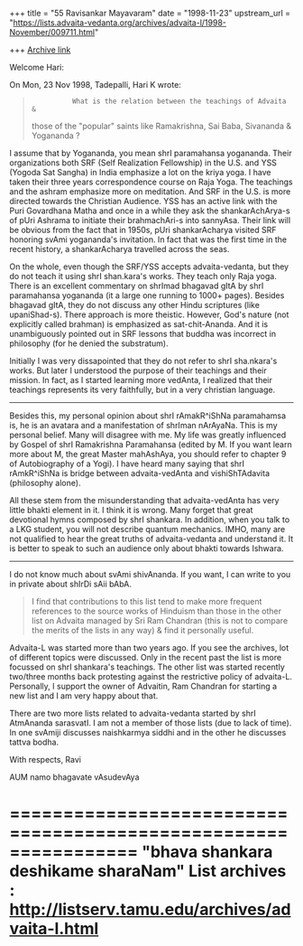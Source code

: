 +++
title = "55 Ravisankar Mayavaram"
date = "1998-11-23"
upstream_url = "https://lists.advaita-vedanta.org/archives/advaita-l/1998-November/009711.html"

+++
[Archive link](https://lists.advaita-vedanta.org/archives/advaita-l/1998-November/009711.html)

Welcome Hari:

On Mon, 23 Nov 1998, Tadepalli, Hari K wrote:

>
>               What is the relation between the teachings of Advaita &
> those of the "popular" saints like Ramakrishna, Sai Baba, Sivananda &
> Yogananda ?

I assume that by Yogananda, you mean shrI paramahansa yogananda.
Their organizations both SRF (Self Realization Fellowship) in the
U.S. and YSS (Yogoda Sat Sangha)  in India emphasize a lot on the
kriya yoga. I have taken their three years correspondence course
on Raja Yoga. The teachings and the ashram emphasize more on
meditation. And SRF in the U.S. is more directed towards the
Christian Audience. YSS has an active link with the Puri
Govardhana Matha and once in a while they ask the
shankarAchArya-s of pUri Ashrama to initiate their brahmachAri-s
into sannyAsa. Their link will be obvious from the fact that in
1950s, pUri shankarAcharya visited SRF honoring svAmi yogananda's
invitation. In fact that was the first time in the recent
history, a shankarAcharya travelled across the seas.

On the whole, even though the SRF/YSS accepts advaita-vedanta,
but they do not teach it using shrI shan.kara's works. They teach
only Raja yoga. There is an excellent commentary on shrImad
bhagavad gItA by shrI paramahansa yogananda (it a large one
running to 1000+ pages). Besides bhagavad gItA, they do not
discuss any other Hindu scriptures (like upaniShad-s). There
approach is more theistic. However, God's nature (not explicitly
called brahman) is emphasized as sat-chit-Ananda. And it is
unambiguously pointed out in SRF lessons that buddha was
incorrect in philosophy (for he denied the substratum).

Initially I was very dissapointed that they do not refer to shrI
sha.nkara's works. But later I understood the purpose of their
teachings and their mission. In fact, as I started learning more
vedAnta, I realized that their teachings represents its very
faithfully, but in a very christian language.

***


Besides this, my personal opinion about shrI rAmakR^iShNa
paramahamsa is, he is an avatara and a manifestation of shrIman
nArAyaNa. This is my personal belief. Many will disagree with me.
My life was greatly influenced by Gospel of shrI Ramakrishna
Paramahansa (edited by M. If you want learn more about M, the
great Master mahAshAya, you should refer to chapter 9 of
Autobiography of a Yogi).  I have heard many saying that shrI
rAmkR^iShNa is bridge between advaita-vedAnta and vishiShTAdavita
(philosophy alone).

All these stem from the misunderstanding that advaita-vedAnta has
very little bhakti element in it. I think it is wrong. Many
forget that great devotional hymns composed by shrI shankara. In
addition, when you talk to a LKG student, you will not describe
quantum mechanics. IMHO, many are not qualified to hear the great
truths of advaita-vedanta and understand it. It is better to
speak to such an audience only about bhakti towards Ishwara.

***

I do not know much about svAmi shivAnanda. If you want, I can
write to you in private about shIrDi sAii bAbA.

 >
> I find that contributions to this list tend to make more frequent references
> to the source works of Hinduism than those in the  other list on Advaita
> managed by Sri Ram Chandran (this is not to compare the merits of the lists
> in any way) & find it personally useful.
>

Advaita-L was started more than two years ago. If you see the
archives, lot of different topics were discussed. Only in the
recent past the list is more focussed on shrI shankara's
teachings.  The other list was started recently two/three months
back protesting against the restrictive policy of advaita-L.
Personally, I support the owner of Advaitin, Ram Chandran for
starting a new list and I am very happy about that.

There are two more lists related to advaita-vedanta started by
shrI AtmAnanda sarasvatI. I am not a member of those lists (due
to lack of time). In one svAmiji discusses naishkarmya siddhi and
in the other he discusses tattva bodha.

With respects,
Ravi

AUM namo bhagavate vAsudevAya

================================================================
"bhava shankara deshikame sharaNam"
List archives : http://listserv.tamu.edu/archives/advaita-l.html
================================================================

